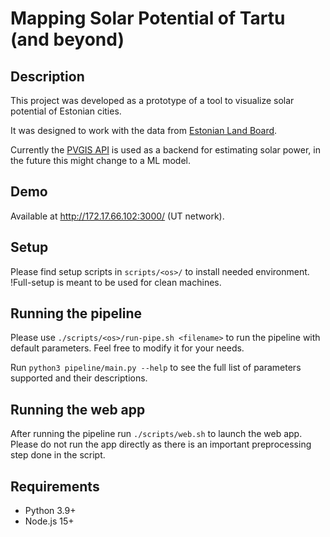 # Mapping Solar Potential of Tartu (and beyond)

## Description

This project was developed as a prototype of a tool to visualize solar potential of Estonian cities.

It was designed to work with the data from [Estonian Land Board](https://geoportaal.maaamet.ee/eng/Download-3D-data-p837.html).

Currently the [PVGIS API](https://joint-research-centre.ec.europa.eu/pvgis-photovoltaic-geographical-information-system/getting-started-pvgis/api-non-interactive-service_en
) is used as a backend for estimating solar power, in the future this might change to a ML model.

## Demo

Available at http://172.17.66.102:3000/ (UT network).

## Setup

Please find setup scripts in `scripts/<os>/` to install needed environment. !Full-setup is meant to be used for clean machines.

## Running the pipeline

Please use `./scripts/<os>/run-pipe.sh <filename>` to run the pipeline with default parameters. Feel free to modify it for your needs.

Run `python3 pipeline/main.py --help` to see the full list of parameters supported and their descriptions.

## Running the web app

After running the pipeline run `./scripts/web.sh` to launch the web app. 
Please do not run the app directly as there is an important preprocessing step done in the script.

## Requirements
* Python 3.9+
* Node.js 15+

